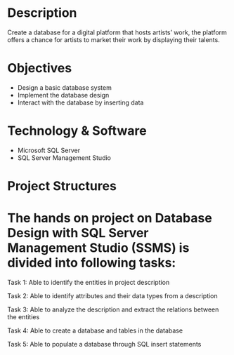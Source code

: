 # Description
Create a database for a digital platform that hosts artists’ work, the platform offers a chance for artists to market their work by displaying their talents. 

# Objectives
- Design a basic database system
- Implement the database design
- Interact with the database by inserting data

# Technology & Software
- Microsoft SQL Server
- SQL Server Management Studio

# Project Structures

# The hands on project on Database Design with SQL Server Management Studio (SSMS) is divided into following tasks:
Task 1: Able to identify the entities in project description

Task 2: Able to identify attributes and their data types from a description

Task 3: Able to analyze the description and extract the relations between the entities

Task 4: Able to create a database and tables in the database

Task 5: Able to populate a database through SQL insert statements 
